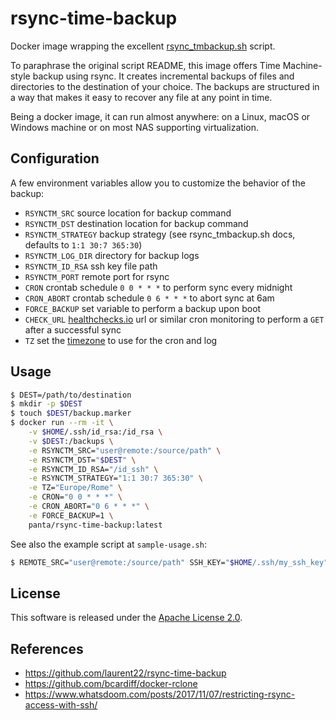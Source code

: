 rsync-time-backup
=================

Docker image wrapping the excellent [rsync_tmbackup.sh](https://github.com/laurent22/rsync-time-backup) script.

To paraphrase the original script README, this image offers Time Machine-style backup using rsync. It creates incremental backups of files and directories to the destination of your choice. The backups are structured in a way that makes it easy to recover any file at any point in time.

Being a docker image, it can run almost anywhere: on a Linux, macOS or Windows machine or on most NAS supporting virtualization.

## Configuration

A few environment variables allow you to customize the behavior of the backup:

* `RSYNCTM_SRC` source location for backup command
* `RSYNCTM_DST` destination location for backup command
* `RSYNCTM_STRATEGY` backup strategy (see rsync_tmbackup.sh docs, defaults to `1:1 30:7 365:30`)
* `RSYNCTM_LOG_DIR` directory for backup logs
* `RSYNCTM_ID_RSA` ssh key file path
* `RSYNCTM_PORT` remote port for rsync
* `CRON` crontab schedule `0 0 * * *` to perform sync every midnight
* `CRON_ABORT` crontab schedule `0 6 * * *` to abort sync at 6am
* `FORCE_BACKUP` set variable to perform a backup upon boot
* `CHECK_URL` [healthchecks.io](https://healthchecks.io) url or similar cron monitoring to perform a `GET` after a successful sync
* `TZ` set the [timezone](https://en.wikipedia.org/wiki/List_of_tz_database_time_zones) to use for the cron and log

## Usage

```bash
$ DEST=/path/to/destination
$ mkdir -p $DEST
$ touch $DEST/backup.marker
$ docker run --rm -it \
    -v $HOME/.ssh/id_rsa:/id_rsa \
    -v $DEST:/backups \
    -e RSYNCTM_SRC="user@remote:/source/path" \
    -e RSYNCTM_DST="$DEST" \
    -e RSYNCTM_ID_RSA="/id_ssh" \
    -e RSYNCTM_STRATEGY="1:1 30:7 365:30" \
    -e TZ="Europe/Rome" \
    -e CRON="0 0 * * *" \
    -e CRON_ABORT="0 6 * * *" \
    -e FORCE_BACKUP=1 \
    panta/rsync-time-backup:latest
```

See also the example script at `sample-usage.sh`:

```bash
$ REMOTE_SRC="user@remote:/source/path" SSH_KEY="$HOME/.ssh/my_ssh_key" ./sample-usage.sh
```

## License

This software is released under the [Apache License 2.0](https://www.apache.org/licenses/LICENSE-2.0).

## References

* https://github.com/laurent22/rsync-time-backup
* https://github.com/bcardiff/docker-rclone
* https://www.whatsdoom.com/posts/2017/11/07/restricting-rsync-access-with-ssh/
